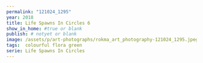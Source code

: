 ```yaml
---
permalink: "121024_1295"
year: 2018
title: Life Spawns In Circles 6
show_in_home: #true or blank
publish: # notyet or blank
image: /assets/p/art-photographs/rokma_art_photography-121024_1295.jpeg
tags:  colourful flora green
serie: Life Spawns In Circles
---
```


